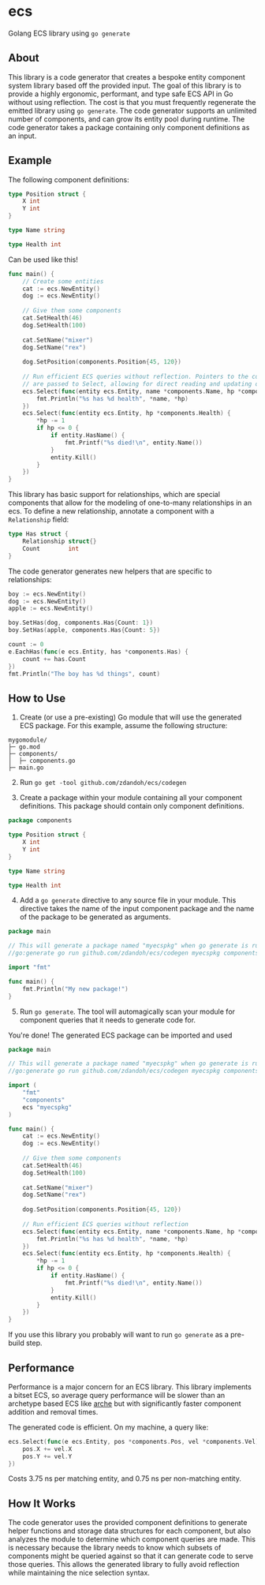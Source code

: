 # ecs
Golang ECS library using `go generate`

## About
This library is a code generator that creates a bespoke entity component system library based off the provided input. The goal of this library is to provide
a highly ergonomic, performant, and type safe ECS API in Go without using reflection. The cost is that you must frequently regenerate the emitted library using `go generate`.
The code generator supports an unlimited number of components, and can grow its entity pool during runtime.
The code generator takes a package containing only component definitions as an input.

## Example
The following component definitions:
```go
type Position struct {
	X int
	Y int
}

type Name string

type Health int
```
Can be used like this!
```go
func main() {
    // Create some entities
    cat := ecs.NewEntity()
    dog := ecs.NewEntity()
    
    // Give them some components
    cat.SetHealth(46)
    dog.SetHealth(100)
    
    cat.SetName("mixer")
    dog.SetName("rex")
    
    dog.SetPosition(components.Position{45, 120})
    
    // Run efficient ECS queries without reflection. Pointers to the components
    // are passed to Select, allowing for direct reading and updating of attributes
    ecs.Select(func(entity ecs.Entity, name *components.Name, hp *components.Health) {
        fmt.Println("%s has %d health", *name, *hp)
    })
    ecs.Select(func(entity ecs.Entity, hp *components.Health) {
        *hp -= 1
        if hp <= 0 {
            if entity.HasName() {
                fmt.Printf("%s died!\n", entity.Name())
            }
            entity.Kill()
        }
    })
}
```

This library has basic support for relationships, which are special
components that allow for the modeling of one-to-many relationships in an ecs.
To define a new relationship, annotate a component with a `Relationship` field:
```go
type Has struct {
    Relationship struct{}
    Count        int
}
```
The code generator generates new helpers that are specific to relationships:
```go
boy := ecs.NewEntity()
dog := ecs.NewEntity()
apple := ecs.NewEntity()

boy.SetHas(dog, components.Has{Count: 1})
boy.SetHas(apple, components.Has{Count: 5})

count := 0
e.EachHas(func(e ecs.Entity, has *components.Has) {
    count += has.Count
})
fmt.Println("The boy has %d things", count)
```

## How to Use
1. Create (or use a pre-existing) Go module that will use the generated ECS package. For this example, assume the
following structure:
```
mygomodule/
├─ go.mod
├─ components/
│  ├─ components.go
├─ main.go
```

2. Run `go get -tool github.com/zdandoh/ecs/codegen`

3. Create a package within your module containing all your component definitions. This package should contain only component definitions.
```go
package components

type Position struct {
	X int
	Y int
}

type Name string

type Health int
```

4. Add a `go generate` directive to any source file in your module. This
directive takes the name of the input component package and the name of the 
package to be generated as arguments.
```go
package main

// This will generate a package named "myecspkg" when go generate is run.
//go:generate go run github.com/zdandoh/ecs/codegen myecspkg components

import "fmt"

func main() {
	fmt.Println("My new package!")
}
```

5. Run `go generate`. The tool will automagically scan your module for component
queries that it needs to generate code for.

You're done! The generated ECS package can be imported and used
```go
package main

// This will generate a package named "myecspkg" when go generate is run.
//go:generate go run github.com/zdandoh/ecs/codegen myecspkg components

import (
	"fmt"
	"components"
	ecs "myecspkg"
)

func main() {
    cat := ecs.NewEntity()
    dog := ecs.NewEntity()
    
    // Give them some components
    cat.SetHealth(46)
    dog.SetHealth(100)
    
    cat.SetName("mixer")
    dog.SetName("rex")
    
    dog.SetPosition(components.Position{45, 120})
    
    // Run efficient ECS queries without reflection
    ecs.Select(func(entity ecs.Entity, name *components.Name, hp *components.Health) {
        fmt.Println("%s has %d health", *name, *hp)
    })
    ecs.Select(func(entity ecs.Entity, hp *components.Health) {
        *hp -= 1
        if hp <= 0 {
            if entity.HasName() {
                fmt.Printf("%s died!\n", entity.Name())
            }
            entity.Kill()
        }
    })
}
```
If you use this library you probably will want to run `go generate` as a
pre-build step.

## Performance
Performance is a major concern for an ECS library. This library implements a bitset ECS,
so average query performance will be slower than an archetype based ECS
like [arche](https://github.com/mlange-42/arche) but with significantly faster component addition and removal times.

The generated code is efficient. On my machine, a query like:
```go
ecs.Select(func(e ecs.Entity, pos *components.Pos, vel *components.Vel) {
    pos.X += vel.X
    pos.Y += vel.Y
})
```
Costs 3.75 ns per matching entity, and 0.75 ns per non-matching entity. 

## How It Works
The code generator uses the provided component definitions to generate
helper functions and storage data structures for each component, but also
analyzes the module to determine which component queries are made.
This is necessary because the library needs to know which subsets
of components might be queried against so that it can generate code to serve
those queries. This allows the generated library to fully avoid reflection
while maintaining the nice selection syntax.
